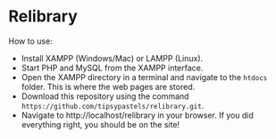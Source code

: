 # Relibrary

How to use:
- Install XAMPP (Windows/Mac) or LAMPP (Linux).
- Start PHP and MySQL from the XAMPP interface.
- Open the XAMPP directory in a terminal and navigate to the `htdocs` folder. This is where the web pages are stored.
- Download this repository using the command `https://github.com/tipsypastels/relibrary.git`.
- Navigate to http://localhost/relibrary in your browser. If you did everything right, you should be on the site!